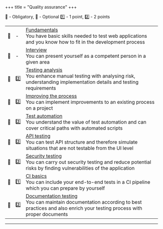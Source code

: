 +++
title = "Quality assurance"
+++

📗 - Obligatory, 📙 - Optional
1️⃣ - 1 point, 2️⃣ - 2 points

|  |  |  |
|---|---|---|
| 📗 | - | [Fundamentals](/qa/skills/fundamentals/) <br /> You have basic skills needed to test web applications and you know how to fit in the development process                                |
| 📗 | - | [Interview](/web_development/skills/interview/) <br /> You can present yourself as a competent person in a given area                                                                   |
| 📗 | 2️⃣ | [Testing analysis](/qa/skills/testing_analysis/) <br /> You enhance manual testing with analysing risk, understanding implementation details and testing requirements                   |
| 📙 | 2️⃣ | [Improving the process](/qa/skills/improving_the_process/) <br /> You can implement improvements to an existing process on a project                                                    |
| 📙 | 2️⃣ | [Test automation](/qa/skills/test_automation/) <br /> You understand the value of test automation and can cover critical paths with automated scripts                                   |
| 📙 | 2️⃣ | [API testing](/qa/skills/api_testing/) <br /> You can test API structure and therefore simulate situations that are not testable from the UI level                                      |
| 📙 | 2️⃣ | [Security testing](/qa/skills/security_testing/) <br /> You can carry out security testing and reduce potential risks by finding vulnerabilities of the application                     |
| 📙 | 1️⃣ | [CI basics](/qa/skills/ci_basics/) <br /> You can include your end-to-end tests in a CI pipeline which you can prepare by yourself                                                      |
| 📙 | 2️⃣ | [Documentation testing](/qa/skills/documentation_testing/) <br /> You can maintain documentation according to best practices and also enrich your testing process with proper documents |

---
